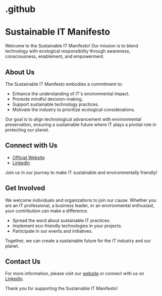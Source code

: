 # .github
# Sustainable IT Manifesto

Welcome to the Sustainable IT Manifesto! Our mission is to blend technology with ecological responsibility through awareness, consciousness, enablement, and empowerment.

## About Us

The Sustainable IT Manifesto embodies a commitment to:

- Enhance the understanding of IT's environmental impact.
- Promote mindful decision-making.
- Support sustainable technology practices.
- Motivate the industry to prioritize ecological considerations.

Our goal is to align technological advancement with environmental preservation, ensuring a sustainable future where IT plays a pivotal role in protecting our planet.

## Connect with Us

- [Official Website](http://SustainableITManifesto.org)
- [LinkedIn](https://www.linkedin.com/company/sustainable-it-manifesto/)

Join us in our journey to make IT sustainable and environmentally friendly!

## Get Involved

We welcome individuals and organizations to join our cause. Whether you are an IT professional, a business leader, or an environmental enthusiast, your contribution can make a difference.

- Spread the word about sustainable IT practices.
- Implement eco-friendly technologies in your projects.
- Participate in our events and initiatives.

Together, we can create a sustainable future for the IT industry and our planet.

## Contact Us

For more information, please visit our [website](http://SustainableITManifesto.org) or connect with us on [LinkedIn](https://www.linkedin.com/company/sustainable-it-manifesto/).

Thank you for supporting the Sustainable IT Manifesto!
